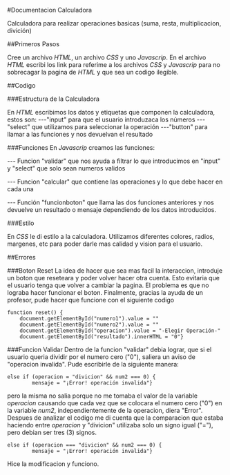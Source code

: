 #Documentacion Calculadora

Calculadora para realizar operaciones basicas (suma, resta, multiplicacion, divición)

##Primeros Pasos

Cree un archivo *HTML*, un archivo *CSS* y uno *Javascrip*. 
En el archivo *HTML* escribi los link para referime a los archivos *CSS* y *Javascrip* para no sobrecagar la pagina de *HTML* y que sea un codigo ilegible.

##Codigo

###Estructura de la Calculadora

En *HTML* escribimos los datos y etiquetas que componen la calculadora, estos son:
---"input" para que el usuario introduzaca los números
---"select" que utilizamos para seleccionar la operación
---"button" para llamar a las funciones y nos devuelvan el resultado

###Funciones
En *Javascrip* creamos las funciones:

--- Funcion "validar" que nos ayuda a filtrar lo que introducimos en "input" y "select" que solo sean numeros validos

--- Funcion "calcular" que contiene las operaciones y lo que debe hacer en cada una

--- Función "funcionboton" que llama las dos funciones anteriores y nos devuelve un resultado o mensaje dependiendo de los datos introducidos.

###Estilo

En *CSS* le di estilo a la calculadora. Utilizamos diferentes colores, radios, margenes, etc para poder darle mas calidad y vision para el usuario.

##Errores

###Boton Reset
La idea de hacer que sea mas facil la interaccion, introduje un boton que reseteara y poder volver hacer otra cuenta. Esto evitaria que el usuario tenga que volver a cambiar la pagina. El problema es que no lograba hacer funcionar el boton. 
Finalmente, gracias la ayuda de un profesor, pude hacer que funcione con el siguiente codigo
```
function reset() {
    document.getElementById("numero1").value = ""
    document.getElementById("numero2").value = ""
    document.getElementById("operacion").value = "-Elegir Operación-"
    document.getElementById("resultado").innerHTML = "0"}
```
###Funcion Validar
Dentro de la funcion "validar" debia lograr, que si el usuario queria dividir por el numero cero ("0"), saliera un aviso de "operacion invalida". 
Pude escribirle de la siguiente manera:
```
else if (operacion = "divicion" && num2 === 0) {
        mensaje = "¡Error! operación invalida"}
```
pero la misma no salia porque no me tomaba el valor de la variable *operacion* causando que cada vez que se colocara el numero cero ("0") en la variable *num2*, independientemente de la operacion, diera "Error". Despues de analizar el codigo me di cuenta que la comparacion que estaba haciendo entre *operacion* y "divicion" utilizaba solo un signo igual ("="), pero debian ser tres (3) signos.
```
else if (operacion === "divicion" && num2 === 0) {
        mensaje = "¡Error! operación invalida"}
```
Hice la modificacion y funciono.

